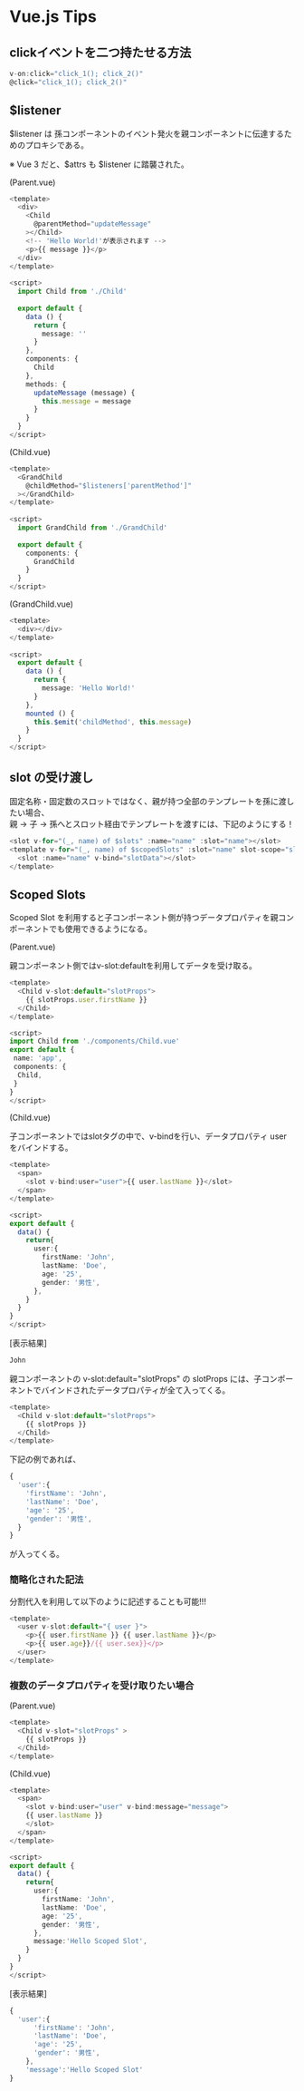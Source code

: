 # Vue.js Tips

## clickイベントを二つ持たせる方法

```ts
v-on:click="click_1(); click_2()"
@click="click_1(); click_2()"
```

## $listener

$listener は 孫コンポーネントのイベント発火を親コンポーネントに伝達するためのプロキシである。

※ Vue 3 だと、$attrs も $listener に踏襲された。

(Parent.vue)
```ts
<template>
  <div>
    <Child
      @parentMethod="updateMessage"
    ></Child>
    <!-- 'Hello World!'が表示されます -->
    <p>{{ message }}</p>
  </div>
</template>
 
<script>
  import Child from './Child'
 
  export default {
    data () {
      return {
        message: ''
      }
    },
    components: {
      Child
    },
    methods: {
      updateMessage (message) {
        this.message = message
      }
    }
  }
</script>

```

(Child.vue)
```ts
<template>
  <GrandChild
    @childMethod="$listeners['parentMethod']"
  ></GrandChild>
</template>
 
<script>
  import GrandChild from './GrandChild'
   
  export default {
    components: {
      GrandChild
    }
  }
</script>
```

(GrandChild.vue)

```ts
<template>
  <div></div>
</template>
 
<script>
  export default {
    data () {
      return {
        message: 'Hello World!'
      }
    },
    mounted () {
      this.$emit('childMethod', this.message)
    }
  }
</script>

```

## slot の受け渡し

固定名称・固定数のスロットではなく、親が持つ全部のテンプレートを孫に渡したい場合、  
親 -> 子 -> 孫へとスロット経由でテンプレートを渡すには、下記のようにする！

```ts
<slot v-for="(_, name) of $slots" :name="name" :slot="name"></slot>
<template v-for="(_, name) of $scopedSlots" :slot="name" slot-scope="slotData">
  <slot :name="name" v-bind="slotData"></slot>
</template>
```

## Scoped Slots

Scoped Slot を利用すると子コンポーネント側が持つデータプロパティを親コンポーネントでも使用できるようになる。  

(Parent.vue)

親コンポーネント側ではv-slot:defaultを利用してデータを受け取る。

```ts
<template>
  <Child v-slot:default="slotProps">
    {{ slotProps.user.firstName }}
  </Child>
</template>

<script>
import Child from './components/Child.vue'
export default {
 name: 'app',
 components: {
  Child,
 }
}
</script>

```

(Child.vue)

子コンポーネントではslotタグの中で、v-bindを行い、データプロパティ user をバインドする。

```ts
<template>
  <span>
    <slot v-bind:user="user">{{ user.lastName }}</slot>
  </span>
</template>

<script>
export default {
  data() {
    return{
      user:{
        firstName: 'John',
        lastName: 'Doe',
        age: '25',
        gender: '男性',
      },
    }
  }
}
</script>

```

[表示結果]  

```ts
John
```

親コンポーネントの v-slot:default="slotProps" の slotProps には、子コンポーネントでバインドされたデータプロパティが全て入ってくる。  

```ts
<template>
  <Child v-slot:default="slotProps">
    {{ slotProps }}
  </Child>
</template>
```

下記の例であれば、

```ts
{
  'user':{
    'firstName': 'John',
    'lastName': 'Doe',
    'age': '25',
    'gender': '男性',
  }
}
```

が入ってくる。

### 簡略化された記法

分割代入を利用して以下のように記述することも可能!!!

```ts
<template>
  <user v-slot:default="{ user }">
    <p>{{ user.firstName }} {{ user.lastName }}</p>
    <p>{{ user.age}}/{{ user.sex}}</p>
  </user>
</template>
```

### 複数のデータプロパティを受け取りたい場合

(Parent.vue)

```ts
<template>
  <Child v-slot="slotProps" >
    {{ slotProps }}
  </Child>
</template>
```

(Child.vue)

```ts
<template>
  <span>
    <slot v-bind:user="user" v-bind:message="message">
    {{ user.lastName }}
    </slot>
  </span>
</template>

<script>
export default {
  data() {
    return{
      user:{
        firstName: 'John',
        lastName: 'Doe',
        age: '25',
        gender: '男性',
      },
      message:'Hello Scoped Slot',
    }
  }
}
</script>
```

[表示結果]

```ts
{
  'user':{
      'firstName': 'John',
      'lastName': 'Doe',
      'age': '25',
      'gender': '男性',
    },
    'message':'Hello Scoped Slot'
}
```
